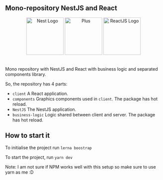 ## Mono-repository NestJS and React

<div style="text-align:center;">
    <img src="https://nestjs.com/img/logo-small.svg" width="120" alt="Nest Logo" />
    <img src="https://upload.wikimedia.org/wikipedia/commons/9/9e/Plus_symbol.svg" width="120" alt="Plus" />
    <img src="https://upload.wikimedia.org/wikipedia/commons/4/47/React.svg" width="120" alt="ReactJS Logo" />
</div>
<br /><br />
Mono repository with NestJS and React with business logic and separated components library.

So, the repository has 4 parts:
- `client` A React application.
- `components` Graphics components used in `client`. The package has hot reload.
- `NestJS` The NestJS application.
- `business-logic` Logic shared between client and server. The package has hot reload.


## How to start it

To initialise the project run `lerna boostrap`


To start the project, run `yarn dev`

Note: I am not sure if NPM works well with this setup so make sure to use yarn as me :D
